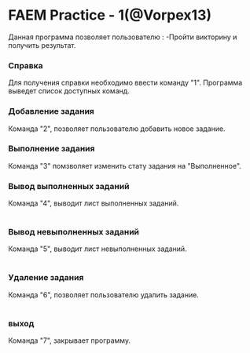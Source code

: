 <h1> FAEM Practice - 1(@Vorpex13)</h1>
Данная программа позволяет пользователю :
-Пройти викторину и получить результат.
</br>
<h3>Справка</h3>
Для получения справки необходимо ввести команду "1". Программа выведет список доступных команд.
</br>
<h3>Добавление задания</h3>
Команда "2", позволяет пользователю добавить новое задание.
</br>
<h3>Выполнение задания</h3>
Команда "3" помзволяет изменить стату задания на "Выполненное".
</br>
<h3>Вывод выполненных заданий</h3>
Команда "4", выводит лист выполненных заданий.
</br>
</br>
<h3>Вывод невыполненных заданий</h3>
Команда "5", выводит лист невыполненных заданий.
</br>
</br>
<h3>Удаление задания</h3>
Команда "6", позволяет пользователю удалить задание.
</br>
</br>
<h3>выход</h3>
Команда "7", закрывает программу.
